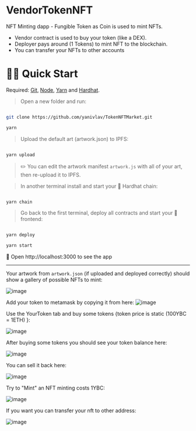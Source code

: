 # VendorTokenNFT

NFT Minting dapp - Fungible Token as Coin is used to mint NFTs.

- Vendor contract is used to buy your token (like a DEX).
- Deployer pays around (1 Tokens) to mint NFT to the blockchain.
- You can transfer your NFTs to other accounts


# 🏃‍♀️ Quick Start
Required: [Git](https://git-scm.com/downloads), [Node](https://nodejs.org/dist/latest-v12.x/), [Yarn](https://classic.yarnpkg.com/en/docs/install/#mac-stable) and [Hardhat](https://hardhat.org/getting-started/#installation).

> Open a new folder and run:
```bash

git clone https://github.com/yanivlav/TokenNFTMarket.git

yarn
```

> Upload the default art (artwork.json) to IPFS:

```bash

yarn upload

```
> ✏️ You can edit the artwork manifest `artwork.js` with all of your art, then re-upload it to IPFS.


> In another terminal install and start your 👷‍ Hardhat chain:

```bash

yarn chain

```

> Go back to the first terminal, deploy all contracts and start your 📱 frontend:

```bash

yarn deploy

yarn start
```
📱 Open http://localhost:3000 to see the app

---

Your artwork from `artwork.json` (if uploaded and deployed correctly) should show a gallery of possible NFTs to mint:

![image](https://user-images.githubusercontent.com/22189126/181051065-eba932dd-b0f4-436e-ac8e-f782718f34b3.png)

Add your token to metamask by copying it from here:
![image](https://user-images.githubusercontent.com/22189126/180666563-9e40d072-6a2f-418b-90ec-59fd92485533.png)

Use the YourToken tab and buy some tokens {token price is static (100YBC = 1ETH) }:

![image](https://user-images.githubusercontent.com/22189126/180665807-dd178340-27bf-4101-bb4b-8d8e4d7a26fc.png)

After buying some tokens you should see your token balance here:

![image](https://user-images.githubusercontent.com/22189126/180664917-3aa9d1d4-9528-4e3c-8af7-b4f335203fcb.png)

You can sell it back here:

![image](https://user-images.githubusercontent.com/22189126/180665465-02159f60-a25c-46f7-8c61-6a4d9c8becdb.png)

Try to "Mint" an NFT minting costs 1YBC:

![image](https://user-images.githubusercontent.com/22189126/181051275-6757ba41-05bf-40ac-a6a7-51e3a76e6e4f.png)

If you want you can transfer your nft to other address:

![image](https://user-images.githubusercontent.com/22189126/180666248-52e4242d-0634-435c-921d-5cec053e9b25.png)





